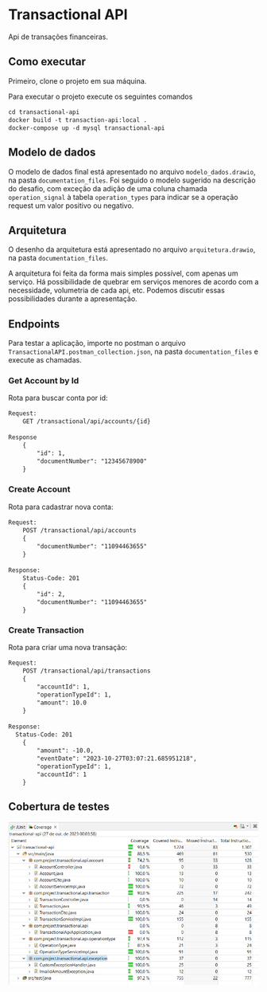 # Transactional API
Api de transações financeiras.

## Como executar
Primeiro, clone o projeto em sua máquina.

Para executar o projeto execute os seguintes comandos
```
cd transactional-api
docker build -t transaction-api:local .
docker-compose up -d mysql transactional-api
```

## Modelo de dados
O modelo de dados final está apresentado no arquivo ```modelo_dados.drawio```, na pasta ```documentation_files```.
Foi seguido o modelo sugerido na descrição do desafio, com exceção da adição de uma coluna chamada ```operation_signal``` à tabela ```operation_types``` para indicar se a operação request um valor positivo ou negativo.

## Arquitetura
O desenho da arquitetura está apresentado no arquivo ```arquitetura.drawio```, na pasta ```documentation_files```.

A arquitetura foi feita da forma mais simples possível, com apenas um serviço. Há possibilidade de quebrar em serviços menores de acordo com a necessidade, volumetria de cada api, etc.
Podemos discutir essas possibilidades durante a apresentação.

## Endpoints

Para testar a aplicação, importe no postman o arquivo `TransactionalAPI.postman_collection.json`, na pasta ```documentation_files``` e execute as chamadas. 

### Get Account by Id
Rota para buscar conta por id:
```
Request:  
    GET /transactional/api/accounts/{id}

Response
    {
        "id": 1,
        "documentNumber": "12345678900"
    }
```

### Create Account
Rota para cadastrar nova conta:
```
Request:
    POST /transactional/api/accounts
    {
        "documentNumber": "11094463655"
    }

Response:
    Status-Code: 201
    {
        "id": 2,
        "documentNumber": "11094463655"
    }
```

### Create Transaction
Rota para criar uma nova transação:
```
Request:
    POST /transactional/api/transactions
    {
        "accountId": 1,
        "operationTypeId": 1,
        "amount": 10.0
    }

Response:
  Status-Code: 201
    {
        "amount": -10.0,
        "eventDate": "2023-10-27T03:07:21.685951218",
        "operationTypeId": 1,
        "accountId": 1
    }
```

## Cobertura de testes
![alt text](https://github.com/igorgonribs/transactional-api/blob/main/documentation_files/CoverageEvidence.png?raw=true)
